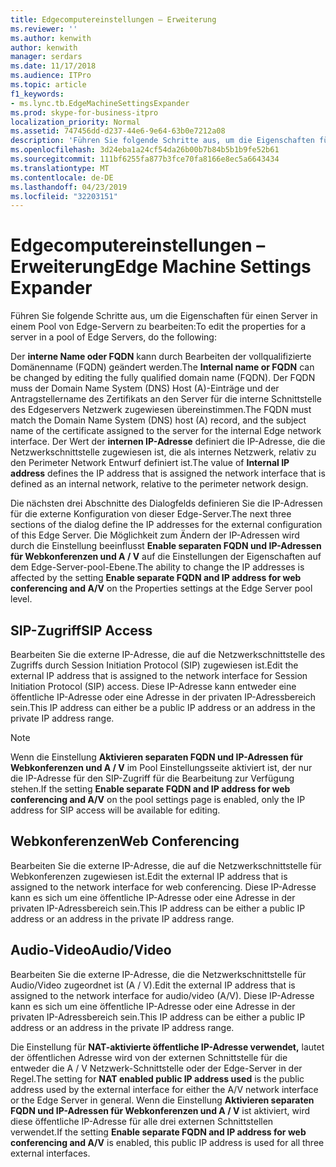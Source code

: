 ```yaml
---
title: Edgecomputereinstellungen – Erweiterung
ms.reviewer: ''
ms.author: kenwith
author: kenwith
manager: serdars
ms.date: 11/17/2018
ms.audience: ITPro
ms.topic: article
f1_keywords:
- ms.lync.tb.EdgeMachineSettingsExpander
ms.prod: skype-for-business-itpro
localization_priority: Normal
ms.assetid: 747456dd-d237-44e6-9e64-63b0e7212a08
description: 'Führen Sie folgende Schritte aus, um die Eigenschaften für einen Server in einem Pool von Edge-Servern zu bearbeiten:'
ms.openlocfilehash: 3d24eba1a24cf54da26b00b7b84b5b1b9fe52b61
ms.sourcegitcommit: 111bf6255fa877b3fce70fa8166e8ec5a6643434
ms.translationtype: MT
ms.contentlocale: de-DE
ms.lasthandoff: 04/23/2019
ms.locfileid: "32203151"
---
```

# <a name="edge-machine-settings-expander"></a><span data-ttu-id="ed1a1-103">Edgecomputereinstellungen – Erweiterung</span><span class="sxs-lookup"><span data-stu-id="ed1a1-103">Edge Machine Settings Expander</span></span>
 
<span data-ttu-id="ed1a1-104">Führen Sie folgende Schritte aus, um die Eigenschaften für einen Server in einem Pool von Edge-Servern zu bearbeiten:</span><span class="sxs-lookup"><span data-stu-id="ed1a1-104">To edit the properties for a server in a pool of Edge Servers, do the following:</span></span>
  
<span data-ttu-id="ed1a1-105">Der **interne Name oder FQDN** kann durch Bearbeiten der vollqualifizierte Domänenname (FQDN) geändert werden.</span><span class="sxs-lookup"><span data-stu-id="ed1a1-105">The **Internal name or FQDN** can be changed by editing the fully qualified domain name (FQDN).</span></span> <span data-ttu-id="ed1a1-106">Der FQDN muss der Domain Name System (DNS) Host (A)-Einträge und der Antragstellername des Zertifikats an den Server für die interne Schnittstelle des Edgeservers Netzwerk zugewiesen übereinstimmen.</span><span class="sxs-lookup"><span data-stu-id="ed1a1-106">The FQDN must match the Domain Name System (DNS) host (A) record, and the subject name of the certificate assigned to the server for the internal Edge network interface.</span></span> <span data-ttu-id="ed1a1-107">Der Wert der **internen IP-Adresse** definiert die IP-Adresse, die die Netzwerkschnittstelle zugewiesen ist, die als internes Netzwerk, relativ zu den Perimeter Network Entwurf definiert ist.</span><span class="sxs-lookup"><span data-stu-id="ed1a1-107">The value of **Internal IP address** defines the IP address that is assigned the network interface that is defined as an internal network, relative to the perimeter network design.</span></span>
  
<span data-ttu-id="ed1a1-108">Die nächsten drei Abschnitte des Dialogfelds definieren Sie die IP-Adressen für die externe Konfiguration von dieser Edge-Server.</span><span class="sxs-lookup"><span data-stu-id="ed1a1-108">The next three sections of the dialog define the IP addresses for the external configuration of this Edge Server.</span></span> <span data-ttu-id="ed1a1-109">Die Möglichkeit zum Ändern der IP-Adressen wird durch die Einstellung beeinflusst **Enable separaten FQDN und IP-Adressen für Webkonferenzen und A / V** auf die Einstellungen der Eigenschaften auf dem Edge-Server-pool-Ebene.</span><span class="sxs-lookup"><span data-stu-id="ed1a1-109">The ability to change the IP addresses is affected by the setting **Enable separate FQDN and IP address for web conferencing and A/V** on the Properties settings at the Edge Server pool level.</span></span>
  
## <a name="sip-access"></a><span data-ttu-id="ed1a1-110">SIP-Zugriff</span><span class="sxs-lookup"><span data-stu-id="ed1a1-110">SIP Access</span></span>

<span data-ttu-id="ed1a1-111">Bearbeiten Sie die externe IP-Adresse, die auf die Netzwerkschnittstelle des Zugriffs durch Session Initiation Protocol (SIP) zugewiesen ist.</span><span class="sxs-lookup"><span data-stu-id="ed1a1-111">Edit the external IP address that is assigned to the network interface for Session Initiation Protocol (SIP) access.</span></span> <span data-ttu-id="ed1a1-112">Diese IP-Adresse kann entweder eine öffentliche IP-Adresse oder eine Adresse in der privaten IP-Adressbereich sein.</span><span class="sxs-lookup"><span data-stu-id="ed1a1-112">This IP address can either be a public IP address or an address in the private IP address range.</span></span>
  
> [!NOTE]
> <span data-ttu-id="ed1a1-113">Wenn die Einstellung **Aktivieren separaten FQDN und IP-Adressen für Webkonferenzen und A / V** im Pool Einstellungsseite aktiviert ist, der nur die IP-Adresse für den SIP-Zugriff für die Bearbeitung zur Verfügung stehen.</span><span class="sxs-lookup"><span data-stu-id="ed1a1-113">If the setting **Enable separate FQDN and IP address for web conferencing and A/V** on the pool settings page is enabled, only the IP address for SIP access will be available for editing.</span></span>
  
## <a name="web-conferencing"></a><span data-ttu-id="ed1a1-114">Webkonferenzen</span><span class="sxs-lookup"><span data-stu-id="ed1a1-114">Web Conferencing</span></span>

<span data-ttu-id="ed1a1-115">Bearbeiten Sie die externe IP-Adresse, die auf die Netzwerkschnittstelle für Webkonferenzen zugewiesen ist.</span><span class="sxs-lookup"><span data-stu-id="ed1a1-115">Edit the external IP address that is assigned to the network interface for web conferencing.</span></span> <span data-ttu-id="ed1a1-116">Diese IP-Adresse kann es sich um eine öffentliche IP-Adresse oder eine Adresse in der privaten IP-Adressbereich sein.</span><span class="sxs-lookup"><span data-stu-id="ed1a1-116">This IP address can be either a public IP address or an address in the private IP address range.</span></span>
  
## <a name="audiovideo"></a><span data-ttu-id="ed1a1-117">Audio-Video</span><span class="sxs-lookup"><span data-stu-id="ed1a1-117">Audio/Video</span></span>

<span data-ttu-id="ed1a1-118">Bearbeiten Sie die externe IP-Adresse, die die Netzwerkschnittstelle für Audio/Video zugeordnet ist (A / V).</span><span class="sxs-lookup"><span data-stu-id="ed1a1-118">Edit the external IP address that is assigned to the network interface for audio/video (A/V).</span></span> <span data-ttu-id="ed1a1-119">Diese IP-Adresse kann es sich um eine öffentliche IP-Adresse oder eine Adresse in der privaten IP-Adressbereich sein.</span><span class="sxs-lookup"><span data-stu-id="ed1a1-119">This IP address can be either a public IP address or an address in the private IP address range.</span></span>
  
<span data-ttu-id="ed1a1-120">Die Einstellung für **NAT-aktivierte öffentliche IP-Adresse verwendet,** lautet der öffentlichen Adresse wird von der externen Schnittstelle für die entweder die A / V Netzwerk-Schnittstelle oder der Edge-Server in der Regel.</span><span class="sxs-lookup"><span data-stu-id="ed1a1-120">The setting for **NAT enabled public IP address used** is the public address used by the external interface for either the A/V network interface or the Edge Server in general.</span></span> <span data-ttu-id="ed1a1-121">Wenn die Einstellung **Aktivieren separaten FQDN und IP-Adressen für Webkonferenzen und A / V** ist aktiviert, wird diese öffentliche IP-Adresse für alle drei externen Schnittstellen verwendet.</span><span class="sxs-lookup"><span data-stu-id="ed1a1-121">If the setting **Enable separate FQDN and IP address for web conferencing and A/V** is enabled, this public IP address is used for all three external interfaces.</span></span>
  

